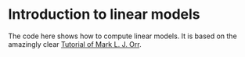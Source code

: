 # Introduction to linear models

The code here shows how to compute linear models.
It is based on the amazingly clear [Tutorial of Mark L. J. Orr](https://www.cc.gatech.edu/~isbell/tutorials/rbf-intro.pdf). 
